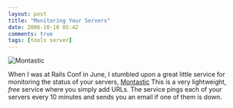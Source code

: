 ```yaml
---
layout: post
title: "Monitoring Your Servers"
date: 2006-10-18 05:42
comments: true
tags: [tools server]
---
```

![Montastic](http://www.montastic.com/images/twouponedown.jpg)

When I was at Rails Conf in June, I stumbled upon a great little service for monitoring the status of your servers, [Montastic](http://www.montastic.com/.) This is a very lightweight, *free* service where you simply add URLs. The service pings each of your servers every 10 minutes and sends you an email if one of them is down.

